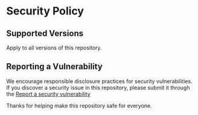 # Security Policy

## Supported Versions

Apply to all versions of this repository.

## Reporting a Vulnerability

We encourage responsible disclosure practices for security vulnerabilities.
If you discover a security issue in this repository, please submit it through the [Report a security vulnerability](https://github.com/ironwolphern/nginx-proxy-manager/security/advisories/new)

Thanks for helping make this repository safe for everyone.